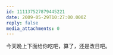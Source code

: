 ```yaml
---
id: 111137527879445221
date: 2009-05-29T10:27:00.000Z
reply: false
media_attachments: 0
---
```


今天晚上下面给你吃吧，算了，还是改日吧。

